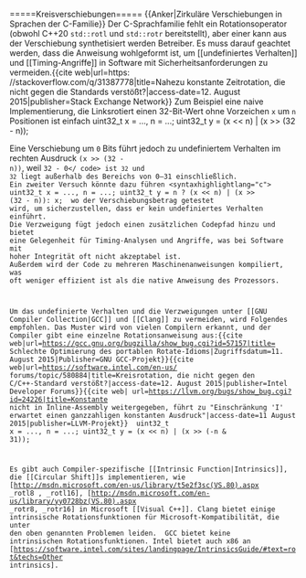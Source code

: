 =====Kreisverschiebungen=====
{{Anker|Zirkuläre Verschiebungen in Sprachen der C-Familie}}
Der C-Sprachfamilie fehlt ein Rotationsoperator (obwohl C++20 <code>std::rotl</code> und <code>std::rotr</code> bereitstellt), aber einer kann aus der Verschiebung synthetisiert werden Betreiber. Es muss darauf geachtet werden, dass die Anweisung wohlgeformt ist, um [[undefiniertes Verhalten]] und [[Timing-Angriffe]] in Software mit Sicherheitsanforderungen zu vermeiden.<ref name="StackOverflow">{{cite web|url=https: //stackoverflow.com/q/31387778|title=Nahezu konstante Zeitrotation, die nicht gegen die Standards verstößt?|access-date=12. August 2015|publisher=Stack Exchange Network}}</ref> Zum Beispiel eine naive Implementierung, die Linksrotiert einen 32-Bit-Wert ohne Vorzeichen <code>x</code> um <code>n</code> Positionen ist einfach
<syntaxhighlight lang="c">
uint32_t x = ..., n = ...;
uint32_t y = (x << n) | (x >> (32 - n));
</syntaxhighlight>

Eine Verschiebung um <code>0</code> Bits führt jedoch zu undefiniertem Verhalten im rechten Ausdruck <code>(x >> (32 - n))</code>, weil <code>32 - 0</ code> ist <code>32</code> und <code>32</code> liegt außerhalb des Bereichs von 0–31 einschließlich. Ein zweiter Versuch könnte dazu führen
<syntaxhighlightlang="c">
uint32_t x = ..., n = ...;
uint32_t y = n ? (x << n) | (x >> (32 - n)): x;
</syntaxhighlight>
wo der Verschiebungsbetrag getestet wird, um sicherzustellen, dass er kein undefiniertes Verhalten einführt. Die Verzweigung fügt jedoch einen zusätzlichen Codepfad hinzu und bietet eine Gelegenheit für Timing-Analysen und Angriffe, was bei Software mit hoher Integrität oft nicht akzeptabel ist.<ref name="StackOverflow" /> Außerdem wird der Code zu mehreren Maschinenanweisungen kompiliert, was oft weniger effizient ist als die native Anweisung des Prozessors.

Um das undefinierte Verhalten und die Verzweigungen unter [[GNU Compiler Collection|GCC]] und [[Clang]] zu vermeiden, wird Folgendes empfohlen. Das Muster wird von vielen Compilern erkannt, und der Compiler gibt eine einzelne Rotationsanweisung aus:<ref>{{cite web|url=https://gcc.gnu.org/bugzilla/show_bug.cgi?id=57157|title= Schlechte Optimierung des portablen Rotate-Idioms|Zugriffsdatum=11. August 2015|Publisher=GNU GCC-Projekt}}</ref><ref>{{cite web|url=https://software.intel.com/en-us/ forums/topic/580884|title=Kreisrotation, die nicht gegen den C/C++-Standard verstößt?|access-date=12. August 2015|publisher=Intel Developer Forums}}</ref><ref name=LLVM>{{cite web| url=https://llvm.org/bugs/show_bug.cgi?id=24226|title=Konstante nicht in Inline-Assembly weitergegeben, führt zu &quot;Einschränkung 'I' erwartet einen ganzzahligen konstanten Ausdruck&quot;|access-date=11 August 2015|publisher=LLVM-Projekt}}</ref>
<syntaxhighlight lang="c">
uint32_t x = ..., n = ...;
uint32_t y = (x << n) | (x >> (-n & 31));
</syntaxhighlight>

Es gibt auch Compiler-spezifische [[Intrinsic Function|Intrinsics]], die [[Circular Shift]]s implementieren, wie [http://msdn.microsoft.com/en-us/library/t5e2f3sc(VS.80).aspx _rotl8 , _rotl16], [http://msdn.microsoft.com/en-us/library/yy0728bz(VS.80).aspx _rotr8, _rotr16] in Microsoft [[Visual C++]]. Clang bietet einige intrinsische Rotationsfunktionen für Microsoft-Kompatibilität, die unter den oben genannten Problemen leiden. <ref name=LLVM /> GCC bietet keine intrinsischen Rotationsfunktionen. Intel bietet auch x86 an [https://software.intel.com/sites/landingpage/IntrinsicsGuide/#text=rot&techs=Other intrinsics].
